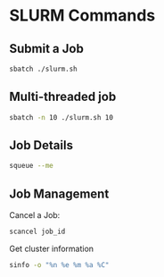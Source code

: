 # SLURM Commands

## Submit a Job
```bash
sbatch ./slurm.sh
```

## Multi-threaded job
```bash
sbatch -n 10 ./slurm.sh 10
```

## Job Details
```bash
squeue --me
```

## Job Management
Cancel a Job:
```bash
scancel job_id
```

Get cluster information
```bash
sinfo -o "%n %e %m %a %C"
```

